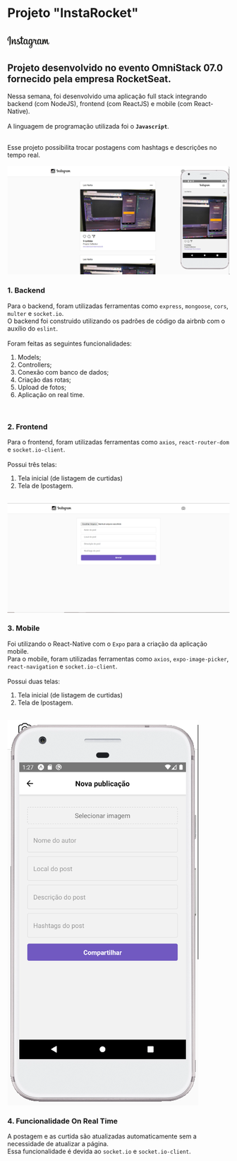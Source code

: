 # Projeto "InstaRocket"

<br>
<img src="/mobile/src/assets/logo.png">
<br>

## Projeto desenvolvido no evento OmniStack 07.0 fornecido pela empresa RocketSeat.

Nessa semana, foi desenvolvido uma aplicação full stack integrando backend (com NodeJS), frontend (com ReactJS) e mobile (com React-Native).
<br>
<br>
A linguagem de programação utilizada foi o **`Javascript`**.

<br>
Esse projeto possibilita trocar postagens com hashtags e descrições no tempo real.

<br>
<br>
<img src="/uploads/foto1.png">
<br>

### 1. Backend

Para o backend, foram utilizadas ferramentas como `express`, `mongoose`, `cors`, `multer` e `socket.io`. 
<br>
O backend foi construido utilizando os padrões de código da airbnb com o auxílio do `eslint`.
<br>
<br>
Foram feitas as seguintes funcionalidades:
  1. Models;
  2. Controllers;
  3. Conexão com banco de dados;
  4. Criação das rotas;
  5. Upload de fotos;
  6. Aplicação on real time.

<br>

### 2. Frontend

Para o frontend, foram utilizadas ferramentas como `axios`, `react-router-dom` e `socket.io-client`. 
<br>
<br>
Possui três telas: 
  1. Tela inicial (de listagem de curtidas)
  2. Tela de lpostagem.

<br>
<img src="/uploads/foto2.png">
<br>

### 3. Mobile

Foi utilizando o React-Native com o `Expo` para a criação da aplicação mobile.
<br>
Para o mobile, foram utilizadas ferramentas como `axios`, `expo-image-picker`, `react-navigation` e `socket.io-client`. 
<br>
<br>
Possui duas telas: 
  1. Tela inicial (de listagem de curtidas)
  2. Tela de lpostagem.

<br>
<img src="/uploads/foto3.png">
<br>

### 4. Funcionalidade On Real Time

A postagem e as curtida são atualizadas automaticamente sem a necessidade de atualizar a página.
<br>
Essa funcionalidade é devida ao `socket.io` e `socket.io-client`.

